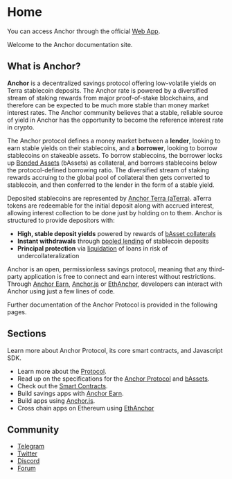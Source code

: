 # Home

You can access Anchor through the official [Web App](/docs/user-guide/webapp/).

Welcome to the Anchor documentation site.

## What is Anchor?

**Anchor** is a decentralized savings protocol offering low-volatile yields on Terra stablecoin deposits. The Anchor rate is powered by a diversified stream of staking rewards from major proof-of-stake blockchains, and therefore can be expected to be much more stable than money market interest rates.  The Anchor community believes that a stable, reliable source of yield in Anchor has the opportunity to become the reference interest rate in crypto.&#x20;

The Anchor protocol defines a money market between a **lender**, looking to earn stable yields on their stablecoins, and a **borrower**, looking to borrow stablecoins on stakeable assets. To borrow stablecoins, the borrower locks up [Bonded Assets](/docs/protocol/bonded-assets-bassets/) (bAssets) as collateral, and borrows stablecoins below the protocol-defined borrowing ratio. The diversified stream of staking rewards accruing to the global pool of collateral then gets converted to stablecoin, and then conferred to the lender in the form of a stable yield.&#x20;

Deposited stablecoins are represented by [Anchor Terra (aTerra)](/docs/protocol/money-market/#anchor-terra-aterra). aTerra tokens are redeemable for the initial deposit along with accrued interest, allowing interest collection to be done just by holding on to them. Anchor is structured to provide depositors with:

* **High, stable deposit yields** powered by rewards of [bAsset collaterals](protocol/money-market/#borrowing-terra-stablecoins)
* **Instant withdrawals** through [pooled lending](protocol/money-market/#depositing-terra-stablecoins) of stablecoin deposits
* **Principal protection** via [liquidation](protocol/loan-liquidation.md) of loans in risk of undercollateralization

Anchor is an open, permissionless savings protocol, meaning that any third-party application is free to connect and earn interest without restrictions. Through [Anchor Earn](developers-earn/anchor-earn-sdk.md), [Anchor.js](developers-terra/anchor.js.md) or [EthAnchor](developers-ethereum/ethanchor.md), developers can interact with Anchor using just a few lines of code.

Further documentation of the Anchor Protocol is provided in the following pages.

## Sections

Learn more about Anchor Protocol, its core smart contracts, and Javascript SDK.

* Learn more about the [Protocol](protocol/overview.md).
* Read up on the specifications for the [Anchor Protocol](https://anchorprotocol.com/docs/anchor-v1.1.pdf) and [bAssets](https://anchorprotocol.com/docs/The\_bAsset\_Protocol.pdf).&#x20;
* Check out the [Smart Contracts](smart-contracts/deployed-contracts.md).
* Build savings apps with [Anchor Earn](developers-earn/anchor-earn-sdk.md).
* Build apps using [Anchor.js](developers-terra/anchor.js.md).
* Cross chain apps on Ethereum using [EthAnchor](developers-ethereum/ethanchor.md)&#x20;

## Community

* [Telegram](https://t.me/anchor\_official)
* [Twitter](https://twitter.com/anchor\_protocol)
* [Discord](https://discord.gg/9aUYgpKZ9c)
* [Forum](https://forum.anchorprotocol.com)

